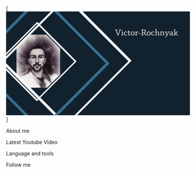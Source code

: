 [![Header](https://github.com/Victor-Rochnyak/Victor-Rochnyak/blob/main/assets/%D0%98%D0%9B%D0%9B%D0%AE%D0%97%D0%98%D0%AF.png)]

About me

Latest Youtube Video

Language and tools

Follow me

